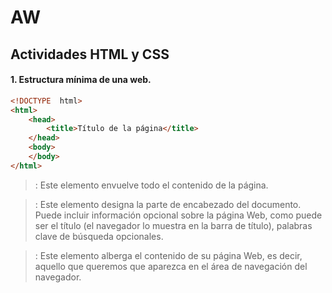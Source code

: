 # AW
## Actividades HTML y CSS
#### 1. Estructura mínima de una web.
```html
<!DOCTYPE  html>
<html>
	<head>
		<title>Título de la página</title>
	</head>
	<body>
	</body>
</html>
```
><html>: Este elemento envuelve todo el contenido de la página.

><head>: Este elemento designa la parte de encabezado del documento. Puede incluir información opcional sobre la página Web, como puede ser el título (el navegador lo muestra en la barra de título), palabras clave de búsqueda opcionales.

><body>: Este elemento alberga el contenido de su página Web, es decir, aquello que queremos que aparezca en el área de navegación del navegador.
